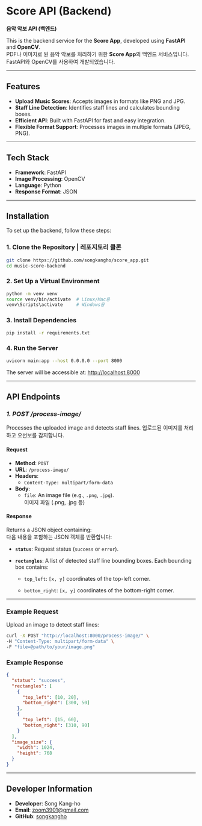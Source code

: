 # Score API (Backend)  
**음악 악보 API (백엔드)**  

This is the backend service for the **Score App**, developed using **FastAPI** and **OpenCV**.  
PDF나 이미지로 된 음악 악보를 처리하기 위한 **Score App**의 백엔드 서비스입니다. FastAPI와 OpenCV를 사용하여 개발되었습니다.  

---

## Features
- **Upload Music Scores**: Accepts images in formats like PNG and JPG.
- **Staff Line Detection**: Identifies staff lines and calculates bounding boxes.
- **Efficient API**: Built with FastAPI for fast and easy integration.
- **Flexible Format Support**: Processes images in multiple formats (JPEG, PNG).

---

## Tech Stack 

- **Framework**: FastAPI  
- **Image Processing**: OpenCV  
- **Language**: Python  
- **Response Format**: JSON  

---

## Installation

To set up the backend, follow these steps:  

### **1. Clone the Repository | 레포지토리 클론**
```bash
git clone https://github.com/songkangho/score_app.git
cd music-score-backend
```

### **2. Set Up a Virtual Environment**
```bash
python -m venv venv
source venv/bin/activate  # Linux/Mac용
venv\Scripts\activate     # Windows용
```

### **3. Install Dependencies**
```bash
pip install -r requirements.txt
```

### **4. Run the Server**
```bash
uvicorn main:app --host 0.0.0.0 --port 8000
```
The server will be accessible at: [http://localhost:8000](http://localhost:8000)

---

## API Endpoints

### ***1. POST /process-image/***
Processes the uploaded image and detects staff lines.
업로드된 이미지를 처리하고 오선보를 감지합니다.

#### **Request**
- **Method**: `POST`  
- **URL**: `/process-image/`  
- **Headers**: 
  - `Content-Type: multipart/form-data`  
- **Body**: 
  - `file`: An image file (e.g., `.png`, `.jpg`).  
    이미지 파일 (.png, .jpg 등)

#### **Response**
Returns a JSON object containing:  
다음 내용을 포함하는 JSON 객체를 반환합니다:

- **`status`**: Request status (`success` or `error`).  
  
- **`rectangles`**: A list of detected staff line bounding boxes. Each bounding box contains:  
  
  - `top_left`: `[x, y]` coordinates of the top-left corner.  
      
  - `bottom_right`: `[x, y]` coordinates of the bottom-right corner.  
     

---

### Example Request
Upload an image to detect staff lines:  
```bash
curl -X POST "http://localhost:8000/process-image/" \
-H "Content-Type: multipart/form-data" \
-F "file=@path/to/your/image.png"
```

### Example Response
```json
{
  "status": "success",
  "rectangles": [
    {
      "top_left": [10, 20],
      "bottom_right": [300, 50]
    },
    {
      "top_left": [15, 60],
      "bottom_right": [310, 90]
    }
  ],
  "image_size": {
    "width": 1024,
    "height": 768
  }
}
```

---

## **Developer Information**

- **Developer**: Song Kang-ho  
- **Email**: zoom3901@gmail.com  
- **GitHub**: [songkangho](https://github.com/songkangho)
